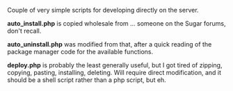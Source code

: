 Couple of very simple scripts for developing directly on the server.

**auto_install.php** is copied wholesale from ... someone on the Sugar forums, don't recall.

**auto_uninstall.php** was modified from that, after a quick reading of the package manager code for the available functions.

**deploy.php** is probably the least generally useful, but I got tired of zipping, copying, pasting, installing, deleting. Will require direct modification, and it should be a shell script rather than a php script, but eh.
